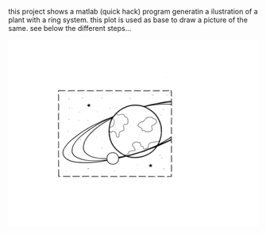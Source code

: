 this project shows a matlab (quick hack) program generatin a ilustration of a plant with a ring system. this plot is used as base to draw a picture of the same. see below the different steps...

![final](Planet_final.PNG)
